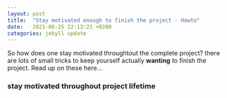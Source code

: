 ```yaml
---
layout: post
title:  "Stay motivated enough to finish the project - Howto"
date:   2021-06-25 22:13:21 +0200
categories: jekyll update
---
```


So how does one stay motivated throughtout the complete project? there are lots of small tricks to keep yourself actually **wanting** to finish the project. Read up on these here...

### stay motivated throughout project lifetime